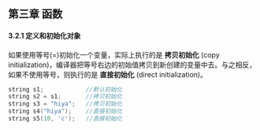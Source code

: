 ## 第三章 函数
#### 3.2.1 定义和初始化对象
如果使用等号(=)初始化一个变量，实际上执行的是 **拷贝初始化** (copy initialization)，编译器把等号右边的初始值拷贝到新创建的变量中去。与之相反，如果不使用等号，则执行的是 **直接初始化** (direct initialization)。
```C
string s1;            //默认初始化
string s2 = s1;       //拷贝初始化
string s3 = "hiya";   //拷贝初始化
string s4("hiya");    //直接初始化
string s5(10, 'c');   //直接初始化
```

